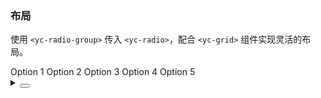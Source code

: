 ### 布局

使用 `<yc-radio-group>` 传入 `<yc-radio>`，配合 `<yc-grid>` 组件实现灵活的布局。

<div class="Cell-demo vp-raw">
  <yc-radio-group v-model="checkedValue">
    <yc-grid
      :cols="3"
      :colGap="24"
      :rowGap="16">
      <yc-grid-item>
        <yc-radio value="1">Option 1</yc-radio>
      </yc-grid-item>
      <yc-grid-item>
        <yc-radio
          value="2"
          disabled
          >Option 2</yc-radio
        >
      </yc-grid-item>
      <yc-grid-item>
        <yc-radio value="3">Option 3</yc-radio>
      </yc-grid-item>
      <yc-grid-item>
        <yc-radio value="4">Option 4</yc-radio>
      </yc-grid-item>
      <yc-grid-item>
        <yc-radio value="5">Option 5</yc-radio>
      </yc-grid-item>
    </yc-grid>
  </yc-radio-group>
</div>

<script setup>
import { ref } from 'vue';
const checkedValue = ref('1');
</script>

<details>
<summary>
 <button class="code-btn"  >
    <icon-code />
 </button>
</summary>

```vue
<template>
  <yc-radio-group v-model="checkedValue">
    <yc-grid
      :cols="3"
      :colGap="24"
      :rowGap="16">
      <yc-grid-item>
        <yc-radio value="1">Option 1</yc-radio>
      </yc-grid-item>
      <yc-grid-item>
        <yc-radio
          value="2"
          disabled
          >Option 2</yc-radio
        >
      </yc-grid-item>
      <yc-grid-item>
        <yc-radio value="3">Option 3</yc-radio>
      </yc-grid-item>
      <yc-grid-item>
        <yc-radio value="4">Option 4</yc-radio>
      </yc-grid-item>
      <yc-grid-item>
        <yc-radio value="5">Option 5</yc-radio>
      </yc-grid-item>
    </yc-grid>
  </yc-radio-group>
</template>

<script setup>
import { ref } from 'vue';
const checkedValue = ref('1');
</script>
```

</details>
